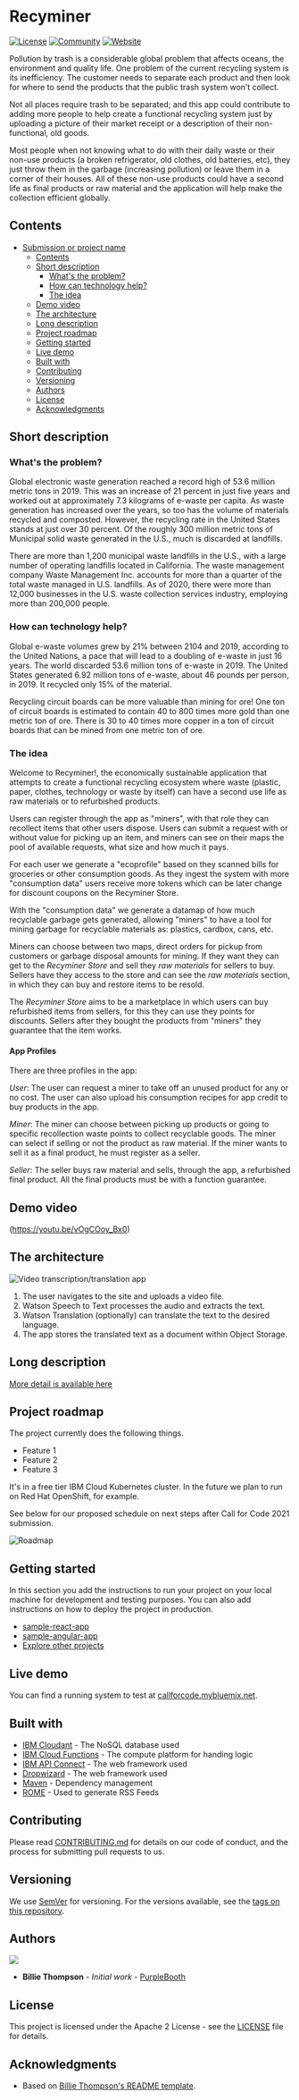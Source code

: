 # Recyminer

[![License](https://img.shields.io/badge/License-Apache2-blue.svg)](https://www.apache.org/licenses/LICENSE-2.0) [![Community](https://img.shields.io/badge/Join-Community-blue)](https://developer.ibm.com/callforcode/get-started/) [![Website](https://img.shields.io/badge/View-Website-blue)](https://sample-project.s3-web.us-east.cloud-object-storage.appdomain.cloud/)

Pollution by trash is a considerable global problem that affects oceans, the environment and quality life. One problem of the current recycling system is its inefficiency. The customer needs to separate each product and then look for where to send the products that the public trash system won’t collect.

Not all places require trash to be separated; and this app could contribute to adding more people to help create a functional recycling system just by uploading a picture of their market receipt or a description of their non-functional, old goods.

Most people when not knowing what to do with their daily waste or their non-use products (a broken refrigerator, old clothes, old batteries, etc), they just throw them in the garbage (increasing pollution) or leave them in a corner of their houses. All of these non-use products could have a second life as final products or raw material and the application will help make the collection efficient globally.

## Contents

- [Submission or project name](#submission-or-project-name)
  - [Contents](#contents)
  - [Short description](#short-description)
    - [What's the problem?](#whats-the-problem)
    - [How can technology help?](#how-can-technology-help)
    - [The idea](#the-idea)
  - [Demo video](#demo-video)
  - [The architecture](#the-architecture)
  - [Long description](#long-description)
  - [Project roadmap](#project-roadmap)
  - [Getting started](#getting-started)
  - [Live demo](#live-demo)
  - [Built with](#built-with)
  - [Contributing](#contributing)
  - [Versioning](#versioning)
  - [Authors](#authors)
  - [License](#license)
  - [Acknowledgments](#acknowledgments)

## Short description

### What's the problem?

Global electronic waste generation reached a record high of 53.6 million metric tons in 2019. This was an increase of 21 percent in just five years and worked out at approximately 7.3 kilograms of e-waste per capita. As waste generation has increased over the years, so too has the volume of materials recycled and composted. However, the recycling rate in the United States stands at just over 30 percent. Of the roughly 300 million metric tons of Municipal solid waste generated in the U.S., much is discarded at landfills.

There are more than 1,200 municipal waste landfills in the U.S., with a large number of operating landfills located in California. The waste management company Waste Management Inc. accounts for more than a quarter of the total waste managed in U.S. landfills. As of 2020, there were more than 12,000 businesses in the U.S. waste collection services industry, employing more than 200,000 people.

### How can technology help?

Global e-waste volumes grew by 21% between 2104 and 2019, according to the United Nations, a pace that will lead to a doubling of e-waste in just 16 years. The world discarded 53.6 million tons of e-waste in 2019. The United States generated 6.92 million tons of e-waste, about 46 pounds per person, in 2019. It recycled only 15% of the material. 

Recycling circuit boards can be more valuable than mining for ore! One ton of circuit boards is estimated to contain 40 to 800 times more gold than one metric ton of ore. There is 30 to 40 times more copper in a ton of circuit boards that can be mined from one metric ton of ore.

### The idea

Welcome to Recyminer!, the economically sustainable application that attempts to create a functional recycling ecosystem where waste (plastic, paper, clothes, technology or waste by itself) can have a second use life as raw materials or to refurbished products.

Users can register through the app as "miners", with that role they can recollect items that other users dispose. Users can submit a request with or without value for picking up an item, and miners can see on their maps the pool of available requests, what size and how much it pays. 

For each user we generate a "ecoprofile" based on they scanned bills for groceries or other consumption goods. As they ingest the system with more "consumption data" users receive more tokens which can be later change for discount coupons on the Recyminer Store.

With the "consumption data" we generate a datamap of how much recyclable garbage gets generated, allowing "miners" to have a tool for mining garbage for recyclable materials as: plastics, cardbox, cans, etc. 

Miners can choose between two maps, direct orders for pickup from customers or garbage disposal amounts for mining. If they want they can get to the *Recyminer Store* and sell they *raw materials* for sellers to buy. Sellers have they access to the store and can see the *raw materials* section, in which they can buy and restore items to be resold.

The *Recyminer Store* aims to be a marketplace in which users can buy refurbished items from sellers, for this they can use they points for discounts. Sellers after they bought the products from "miners" they guarantee that the item works. 

#### App Profiles

There are three profiles in the app:

*User*: The user can request a miner to take off an unused product for any or no cost. The user can also upload his consumption recipes for app credit to buy products in the app.

*Miner*: The miner can choose between picking up products or going to specific recollection waste points to collect recyclable goods. The miner can select if selling or not the product as raw material. If the miner wants to sell it as a final product, he must register as a seller.

*Seller*: The seller buys raw material and sells, through the app, a refurbished final product. All the final products must be with a function guarantee.


## Demo video
(https://youtu.be/vOgCOoy_Bx0)

## The architecture

![Video transcription/translation app](https://developer.ibm.com/developer/tutorials/cfc-starter-kit-speech-to-text-app-example/images/cfc-covid19-remote-education-diagram-2.png)

1. The user navigates to the site and uploads a video file.
2. Watson Speech to Text processes the audio and extracts the text.
3. Watson Translation (optionally) can translate the text to the desired language.
4. The app stores the translated text as a document within Object Storage.

## Long description

[More detail is available here](./docs/DESCRIPTION.md)

## Project roadmap

The project currently does the following things.

- Feature 1
- Feature 2
- Feature 3

It's in a free tier IBM Cloud Kubernetes cluster. In the future we plan to run on Red Hat OpenShift, for example.

See below for our proposed schedule on next steps after Call for Code 2021 submission.

![Roadmap](./images/roadmap.jpg)

## Getting started

In this section you add the instructions to run your project on your local machine for development and testing purposes. You can also add instructions on how to deploy the project in production.

- [sample-react-app](./sample-react-app/)
- [sample-angular-app](./sample-angular-app/)
- [Explore other projects](https://github.com/upkarlidder/ibmhacks)

## Live demo

You can find a running system to test at [callforcode.mybluemix.net](http://callforcode.mybluemix.net/).

## Built with

- [IBM Cloudant](https://cloud.ibm.com/catalog?search=cloudant#search_results) - The NoSQL database used
- [IBM Cloud Functions](https://cloud.ibm.com/catalog?search=cloud%20functions#search_results) - The compute platform for handing logic
- [IBM API Connect](https://cloud.ibm.com/catalog?search=api%20connect#search_results) - The web framework used
- [Dropwizard](http://www.dropwizard.io/1.0.2/docs/) - The web framework used
- [Maven](https://maven.apache.org/) - Dependency management
- [ROME](https://rometools.github.io/rome/) - Used to generate RSS Feeds

## Contributing

Please read [CONTRIBUTING.md](CONTRIBUTING.md) for details on our code of conduct, and the process for submitting pull requests to us.

## Versioning

We use [SemVer](http://semver.org/) for versioning. For the versions available, see the [tags on this repository](https://github.com/your/project/tags).

## Authors

<a href="https://github.com/Call-for-Code/Project-Sample/graphs/contributors">
  <img src="https://contributors-img.web.app/image?repo=Call-for-Code/Project-Sample" />
</a>

- **Billie Thompson** - _Initial work_ - [PurpleBooth](https://github.com/PurpleBooth)

## License

This project is licensed under the Apache 2 License - see the [LICENSE](LICENSE) file for details.

## Acknowledgments

- Based on [Billie Thompson's README template](https://gist.github.com/PurpleBooth/109311bb0361f32d87a2).
